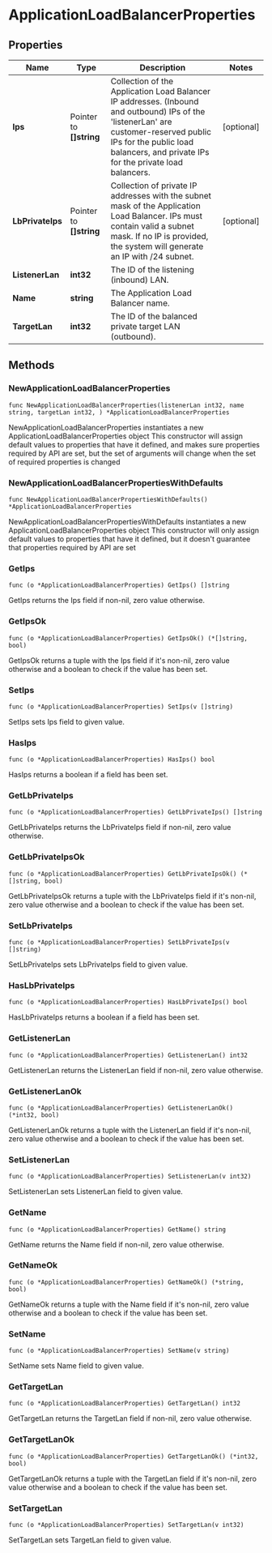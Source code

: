 # ApplicationLoadBalancerProperties

## Properties

|Name | Type | Description | Notes|
|------------ | ------------- | ------------- | -------------|
|**Ips** | Pointer to **[]string** | Collection of the Application Load Balancer IP addresses. (Inbound and outbound) IPs of the &#39;listenerLan&#39; are customer-reserved public IPs for the public load balancers, and private IPs for the private load balancers. | [optional] |
|**LbPrivateIps** | Pointer to **[]string** | Collection of private IP addresses with the subnet mask of the Application Load Balancer. IPs must contain valid a subnet mask. If no IP is provided, the system will generate an IP with /24 subnet. | [optional] |
|**ListenerLan** | **int32** | The ID of the listening (inbound) LAN. | |
|**Name** | **string** | The Application Load Balancer name. | |
|**TargetLan** | **int32** | The ID of the balanced private target LAN (outbound). | |

## Methods

### NewApplicationLoadBalancerProperties

`func NewApplicationLoadBalancerProperties(listenerLan int32, name string, targetLan int32, ) *ApplicationLoadBalancerProperties`

NewApplicationLoadBalancerProperties instantiates a new ApplicationLoadBalancerProperties object
This constructor will assign default values to properties that have it defined,
and makes sure properties required by API are set, but the set of arguments
will change when the set of required properties is changed

### NewApplicationLoadBalancerPropertiesWithDefaults

`func NewApplicationLoadBalancerPropertiesWithDefaults() *ApplicationLoadBalancerProperties`

NewApplicationLoadBalancerPropertiesWithDefaults instantiates a new ApplicationLoadBalancerProperties object
This constructor will only assign default values to properties that have it defined,
but it doesn't guarantee that properties required by API are set

### GetIps

`func (o *ApplicationLoadBalancerProperties) GetIps() []string`

GetIps returns the Ips field if non-nil, zero value otherwise.

### GetIpsOk

`func (o *ApplicationLoadBalancerProperties) GetIpsOk() (*[]string, bool)`

GetIpsOk returns a tuple with the Ips field if it's non-nil, zero value otherwise
and a boolean to check if the value has been set.

### SetIps

`func (o *ApplicationLoadBalancerProperties) SetIps(v []string)`

SetIps sets Ips field to given value.

### HasIps

`func (o *ApplicationLoadBalancerProperties) HasIps() bool`

HasIps returns a boolean if a field has been set.

### GetLbPrivateIps

`func (o *ApplicationLoadBalancerProperties) GetLbPrivateIps() []string`

GetLbPrivateIps returns the LbPrivateIps field if non-nil, zero value otherwise.

### GetLbPrivateIpsOk

`func (o *ApplicationLoadBalancerProperties) GetLbPrivateIpsOk() (*[]string, bool)`

GetLbPrivateIpsOk returns a tuple with the LbPrivateIps field if it's non-nil, zero value otherwise
and a boolean to check if the value has been set.

### SetLbPrivateIps

`func (o *ApplicationLoadBalancerProperties) SetLbPrivateIps(v []string)`

SetLbPrivateIps sets LbPrivateIps field to given value.

### HasLbPrivateIps

`func (o *ApplicationLoadBalancerProperties) HasLbPrivateIps() bool`

HasLbPrivateIps returns a boolean if a field has been set.

### GetListenerLan

`func (o *ApplicationLoadBalancerProperties) GetListenerLan() int32`

GetListenerLan returns the ListenerLan field if non-nil, zero value otherwise.

### GetListenerLanOk

`func (o *ApplicationLoadBalancerProperties) GetListenerLanOk() (*int32, bool)`

GetListenerLanOk returns a tuple with the ListenerLan field if it's non-nil, zero value otherwise
and a boolean to check if the value has been set.

### SetListenerLan

`func (o *ApplicationLoadBalancerProperties) SetListenerLan(v int32)`

SetListenerLan sets ListenerLan field to given value.


### GetName

`func (o *ApplicationLoadBalancerProperties) GetName() string`

GetName returns the Name field if non-nil, zero value otherwise.

### GetNameOk

`func (o *ApplicationLoadBalancerProperties) GetNameOk() (*string, bool)`

GetNameOk returns a tuple with the Name field if it's non-nil, zero value otherwise
and a boolean to check if the value has been set.

### SetName

`func (o *ApplicationLoadBalancerProperties) SetName(v string)`

SetName sets Name field to given value.


### GetTargetLan

`func (o *ApplicationLoadBalancerProperties) GetTargetLan() int32`

GetTargetLan returns the TargetLan field if non-nil, zero value otherwise.

### GetTargetLanOk

`func (o *ApplicationLoadBalancerProperties) GetTargetLanOk() (*int32, bool)`

GetTargetLanOk returns a tuple with the TargetLan field if it's non-nil, zero value otherwise
and a boolean to check if the value has been set.

### SetTargetLan

`func (o *ApplicationLoadBalancerProperties) SetTargetLan(v int32)`

SetTargetLan sets TargetLan field to given value.




